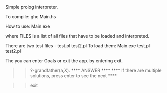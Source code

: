 Simple prolog interpreter.

To compile: ghc Main.hs

How to use:
Main.exe <FILES>

where FILES is a list of all files that have to be loaded and interpreted.

There are two test files - test.pl test2.pl
To load them:
Main.exe test.pl test2.pl

The you can enter Goals or exit the app. by entering exit.

>> ?-grandfather(a,X).
                          **** ANSWER ****
**** If there are multiple solutions, press enter to see the next ****

>> exit
